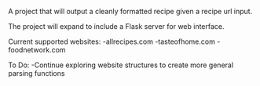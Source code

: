 A project that will output a cleanly formatted recipe given a recipe url input.

The project will expand to include a Flask server for web interface.

Current supported websites:
-allrecipes.com
-tasteofhome.com
-foodnetwork.com

To Do:
-Continue exploring website structures to create more general parsing functions